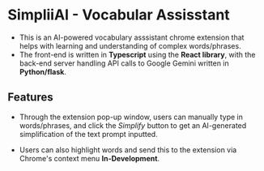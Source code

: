 # SimpliiAI - Vocabular Assisstant  

- This is an AI-powered vocabulary asssistant chrome extension that helps with learning and understanding of complex words/phrases. 
- The front-end is written in **Typescript** using the **React library**, with the back-end server handling API calls to Google Gemini written in **Python/flask**.

## Features  
- Through the extension pop-up window, users can manually type in words/phrases, and click the *Simplify* button to get an AI-generated simplification of the text prompt inputted.  

- Users can also highlight words and send this to the extension via Chrome's context menu **In-Development**.  